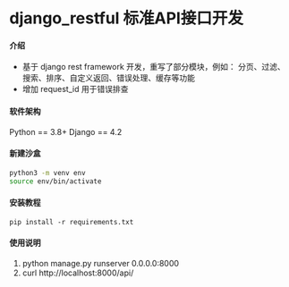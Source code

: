 # django_restful 标准API接口开发

#### 介绍
- 基于 django rest framework 开发，重写了部分模块，例如： 分页、过滤、搜索、排序、自定义返回、错误处理、缓存等功能
- 增加 request_id 用于错误排查

#### 软件架构
Python == 3.8+
Django == 4.2

#### 新建沙盒
```bash
python3 -m venv env
source env/bin/activate
```
#### 安装教程

```shell
pip install -r requirements.txt
```


#### 使用说明
1.  python manage.py runserver 0.0.0.0:8000
2.  curl http://localhost:8000/api/
